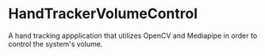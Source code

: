 # HandTrackerVolumeControl
A hand tracking appplication that utilizes OpenCV and Mediapipe in order to control the system's volume.
